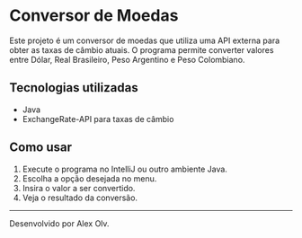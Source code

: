 # Conversor de Moedas

Este projeto é um conversor de moedas que utiliza uma API externa para obter as taxas de câmbio atuais. O programa permite converter valores entre Dólar, Real Brasileiro, Peso Argentino e Peso Colombiano.

## Tecnologias utilizadas

- Java 
- ExchangeRate-API para taxas de câmbio

## Como usar

1. Execute o programa no IntelliJ ou outro ambiente Java.
2. Escolha a opção desejada no menu.
3. Insira o valor a ser convertido.
4. Veja o resultado da conversão.

---

Desenvolvido por Alex Olv.
